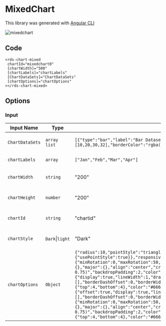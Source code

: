 # MixedChart

This library was generated with [Angular CLI](https://github.com/angular/angular-cli)

<p align="left">
<img src="../../assets/mixedchart.png" alt="mixedchart"/>
<p/>

## Code





`<rds-chart-mixed`  
 ` chartId="mixedchart0"`  
 ` [chartWidth]="500"`  
 ` [chartLabels]="chartLabels"`  
 ` [ChartDataSets]="ChartDataSets"`  
 ` [chartOptions]="chartOptions"`  
`></rds-chart-mixed>`  

## Options
### Input
<!-- prettier-ignore -->
| Input Name                  | Type                             |Example| Description                                                                  |
| --------------------------- | -------------------------------- |------------| ---------------------------------------------------------------------------- |
| `ChartDataSets`             | `array list`        |`[{"type":"bar","label":"Bar Dataset","data":[10,20,30,32],"backgroundColor":["orange"],"order":2},{"type":"line","label":"Line Dataset","data":[10,20,30,32],"borderColor":"rgba(75, 192, 192, 0.8)","order":1}]`|Data set of the area chart`
| `chartLabels`               | `array`                          | `["Jan","Feb","Mar","Apr"]`|Specify chart labels|
| `chartWidth`                |  `string`                       | "200"|Specify the width of the chart|
| `chartHeight`                |  `number`                       | "200"|Specify the width of the chart|
| `chartId`                |  `string`                       | "chartid"|Specify the ID of the chart|
| `chartStyle`                |  `Dark`\|`light`                       | "Dark"|Specify the style of the chart|
|`chartOptions`|`Object`|`{"radius":10,"pointStyle":"triangle","plugins":{"legend":{"position":"left","align":"start","pointStyle":"bottom","labels":{"usePointStyle":true}},"tooltip":{"usePointStyle":true}},"responsive":true,"scales":{"y":{"axis":"y","beginAtZero":true,"type":"linear","ticks":{"minRotation":0,"maxRotation":50,"mirror":false,"textStrokeWidth":0,"textStrokeColor":"","padding":3,"display":true,"autoSkip":true,"autoSkipPadding":3,"labelOffset":0,"minor":{},"major":{},"align":"center","crossAlign":"near","showLabelBackdrop":false,"backdropColor":"rgba(255, 255, 255, 0.75)","backdropPadding":2,"color":"#666"},"display":true,"offset":false,"reverse":false,"bounds":"ticks","grace":0,"grid":{"display":true,"lineWidth":1,"drawBorder":true,"drawOnChartArea":true,"drawTicks":true,"tickLength":8,"offset":false,"borderDash":[],"borderDashOffset":0,"borderWidth":1,"color":"rgba(0,0,0,0.1)","borderColor":"rgba(0,0,0,0.1)"},"title":{"display":false,"text":"","padding":{"top":4,"bottom":4},"color":"#666"},"id":"y","position":"left"},"x":{"axis":"x","type":"category","offset":true,"grid":{"offset":true,"display":true,"lineWidth":1,"drawBorder":true,"drawOnChartArea":true,"drawTicks":true,"tickLength":8,"borderDash":[],"borderDashOffset":0,"borderWidth":1,"color":"rgba(0,0,0,0.1)","borderColor":"rgba(0,0,0,0.1)"},"ticks":{"minRotation":0,"maxRotation":50,"mirror":false,"textStrokeWidth":0,"textStrokeColor":"","padding":3,"display":true,"autoSkip":true,"autoSkipPadding":3,"labelOffset":0,"minor":{},"major":{},"align":"center","crossAlign":"near","showLabelBackdrop":false,"backdropColor":"rgba(255, 255, 255, 0.75)","backdropPadding":2,"color":"#666"},"display":true,"reverse":false,"beginAtZero":false,"bounds":"ticks","grace":0,"title":{"display":false,"text":"","padding":{"top":4,"bottom":4},"color":"#666"},"id":"x","position":"bottom"}}}`|Chart options|
